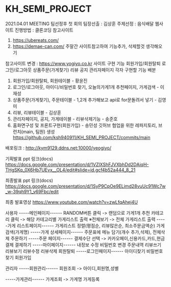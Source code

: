 # KH_SEMI_PROJECT

2021.04.01 MEETING
팀선정후 첫 회의
팀장선출 : 김상훈
주제선정 : 음식배달 웹사이트
진행방법 : 클론코딩
참고사이트
1. https://ubereats.com/
2. https://demae-can.com/
주말간 사이트참고하여 기능추가, 삭제할것 생각해오기

참고사이트 변경 : https://www.yogiyo.co.kr
사이트 구현 기능
회원가입/회원탈퇴
로그인/로그아웃
상품주문(가게찾기)
리뷰
공지
관리자페이지
각자 구현할 기능 배분
1. 회원가입/회원탈퇴, 회원테이블 - 황윤진
2. 로그인/로그아웃, 아이디/비밀번호 찾기, 오늘의가게1개 추천페이지, 가게검색 - 이재성
3. 상품주문(가게찾기), 주문테이블 - 1,2개 추가해보고 api로 for문돌려서 넣기 - 김영미
4. 리뷰, 리뷰테이블 - 김상훈
5. 관리자페이지, 공지, 가게테이블 - 리뷰삭제기능 - 송준호
6. 홈화면구성 및 프론트구현(회원가입) - 송민성
깃허브 협업을 위한 레파지토리, 브런치(main, 팀원) 생성
https://github.com/ksh940911/KH_SEMI_PROJECT/commits/main

배포링크 : http://kym9129.ddns.net:10000/yeogiyo/

기획발표 ppt 링크(docs)
https://docs.google.com/presentation/d/1VZlXShFJVXbhDd2DAiqH-THgSKq_0X6Hb7UEvx__OL4/edit#slide=id.gcf4b52a444_8_21

최종발표 ppt 링크(docs)
https://docs.google.com/presentation/d/1SyP9CpOe9ELimd28vuUc91Wc7w_w-39qh9Y1_v69Fbc/edit

최종 발표영상
https://www.youtube.com/watch?v=zwLfqAhej4U

사용자 
-----메인페이지------
RANDOM버튼 클릭 -> 랜덤으로 가게1개 추천
카테고리 클릭 -> 해당 카테고리별 가게리스트 출력
※전체보기 -> 전체 가게리스트 출력
-----가게 리스트페이지------
가게리스트 정렬(평점순, 리뷰많은순, 최소주문금액순)
가게검색(가게명)
-----가게 상세페이지------
주문표에 메뉴 담기(개수 추가,삭제), 전체삭제
주문하기
-----주문 페이지------
결제수단 선택 -> 카카오페이,신용카드,카드,현금결제
결제하기
-----마이페이지------
내정보 수정
비밀번호 변경
주문내역
리뷰쓰기
리뷰보기
리뷰수정
리뷰삭제
회원탈퇴
-----로그인페이지------
아이디찾기
비밀번호찾기
회원가입



관리자
-----회원관리------
회원조회 -> 아이디,회원명,성별

-----가게관리------
가게조회 -> 가게명
가게등록
